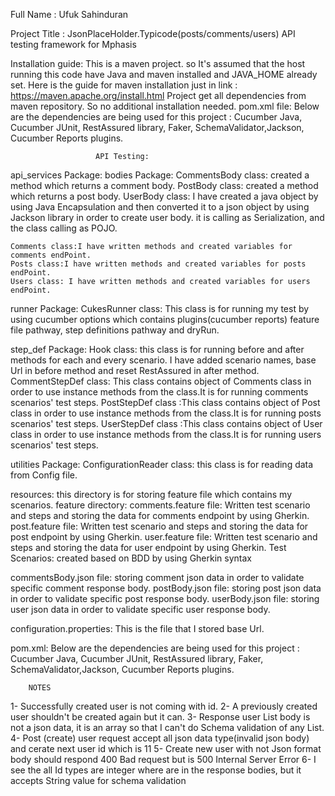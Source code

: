 
Full Name : Ufuk Sahinduran

Project Title : JsonPlaceHolder.Typicode(posts/comments/users)  API testing framework for Mphasis

Installation guide: This is a maven project. so It's assumed that the host running this code have Java and maven
installed and JAVA_HOME already set. Here is the guide for maven installation just in
link : https://maven.apache.org/install.html Project get all dependencies from maven repository.
So no additional installation needed.
pom.xml file:
Below are the dependencies are being used for this project :
Cucumber Java, Cucumber JUnit, RestAssured library, Faker, SchemaValidator,Jackson, Cucumber Reports plugins.


                       API Testing:
api_services Package:
    bodies Package:
        CommentsBody class: created a method which returns a comment body.
        PostBody class: created a method which returns a post body.
        UserBody class: I have created a java object by using  Java Encapsulation and then converted it to a json object 
            by using Jackson library in order to create user body. it is calling as Serialization, and the class calling as  POJO.
    
    Comments class:I have written methods and created variables for comments endPoint.
    Posts class:I have written methods and created variables for posts endPoint.
    Users class: I have written methods and created variables for users endPoint.


runner Package:
    CukesRunner class: This class is for running my test by using cucumber options which contains
        plugins(cucumber reports) feature file pathway, step definitions pathway and dryRun.


step_def Package:
    Hook class: this class is for running before and after methods for each and every scenario.
        I have added scenario names, base Url in before method and  reset RestAssured in after method.
    CommentStepDef class:  This class contains object of Comments class in order to use instance methods from
        the class.It is for running comments scenarios' test steps.
    PostStepDef class :This class contains object of Post class in order to use instance methods from
        the class.It is for running posts scenarios' test steps.
    UserStepDef class :This class contains object of User class in order to use instance methods from
        the class.It is for running users scenarios' test steps.


utilities Package:
ConfigurationReader class: this class is for reading data from Config file.

resources: this directory is for storing feature file which contains my scenarios.
 feature directory:
    comments.feature file: Written test scenario and steps and storing the data for comments endpoint by using Gherkin.
    post.feature file: Written test scenario and steps and storing the data for post endpoint by using Gherkin.
    user.feature file: Written test scenario and steps and storing the data for user endpoint by using Gherkin.
Test Scenarios: created based on BDD by using Gherkin syntax

 commentsBody.json file: storing comment json data in order to validate specific comment response body.
 postBody.json file: storing post json data in order to validate specific post response body.
 userBody.json file: storing user json data in order to validate specific user response body.


configuration.properties: This is the file that I stored base Url.

pom.xml:
Below are the dependencies are being used for this project :
Cucumber Java, Cucumber JUnit, RestAssured library, Faker, SchemaValidator,Jackson, Cucumber Reports plugins.



        NOTES

1- Successfully created user is not coming with id.
2- A previously created user shouldn't be created again but it can.
3- Response user List body is not a json data, it is an array so that  I can't do Schema validation of any List.
4- Post (create) user request accept all json data type(invalid json body) and cerate next user id which is 11
5- Create new user with not Json format body should respond 400 Bad request but is 500 Internal Server Error
6- I see the all Id types are integer where are in the response bodies, but it accepts String value for schema validation